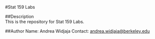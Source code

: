 #Stat 159 Labs  

##Description  
This is the repository for Stat 159 Labs.
  

##Author
Name: Andrea Widjaja
Contact: andrea.widjaja@berkeley.edu
